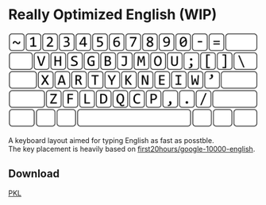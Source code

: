 # Really Optimized English (WIP)

![](/roe/layout-hd.png)

A keyboard layout aimed for typing English as fast as posstble.  
The key placement is heavily based on [first20hours/google-10000-english](https://github.com/first20hours/google-10000-english).

## Download
[PKL](/releases/latest/download/roe.zip)
